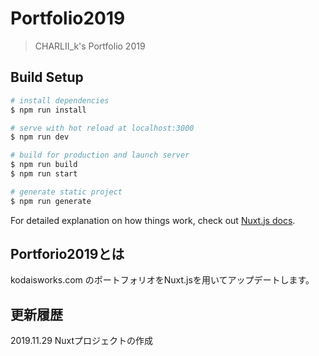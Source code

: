 # Portfolio2019

> CHARLII_k&#39;s Portfolio 2019

## Build Setup

``` bash
# install dependencies
$ npm run install

# serve with hot reload at localhost:3000
$ npm run dev

# build for production and launch server
$ npm run build
$ npm run start

# generate static project
$ npm run generate
```

For detailed explanation on how things work, check out [Nuxt.js docs](https://nuxtjs.org).

## Portforio2019とは
kodaisworks.com のポートフォリオをNuxt.jsを用いてアップデートします。

## 更新履歴
2019.11.29 Nuxtプロジェクトの作成